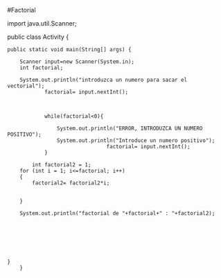 #Factorial

import java.util.Scanner;

public class Activity {

    public static void main(String[] args) {
        
        Scanner input=new Scanner(System.in);
        int factorial;
        
        System.out.println("introduzca un numero para sacar el vectorial");
                factorial= input.nextInt();
        
        
                
                while(factorial<0){
                
                    System.out.println("ERROR, INTRODUZCA UN NUMERO POSITIVO");
                    System.out.println("Introduce un numero positivo");
                                    factorial= input.nextInt();
                }
        
            int factorial2 = 1;    
        for (int i = 1; i<=factorial; i++) 
        {
            factorial2= factorial2*i;
            
            
        }
        
        System.out.println("factorial de "+factorial+" : "+factorial2);
        
                
    
        
    
    
    
    }
        }
